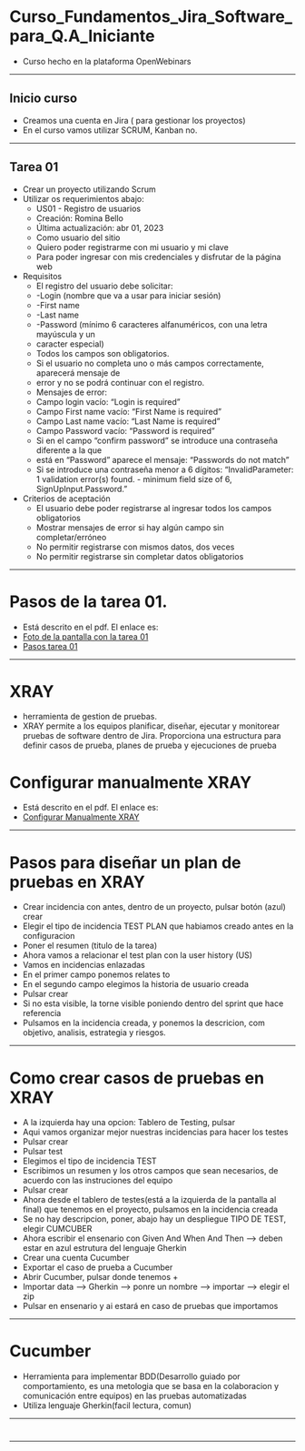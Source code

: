 # Curso_Fundamentos_Jira_Software_para_Q.A_Iniciante
* Curso hecho en la plataforma OpenWebinars
******************************************************************************************
## Inicio curso
* Creamos una cuenta en Jira ( para gestionar los proyectos)
* En el curso vamos utilizar SCRUM, Kanban no.
*****************************************************************************************
## Tarea 01
* Crear un proyecto utilizando  Scrum
* Utilizar os requerimientos abajo:
   * US01 - Registro de usuarios
   * Creación: Romina Bello
   * Última actualización: abr 01, 2023
   * Como usuario del sitio
   * Quiero poder registrarme con mi usuario y mi clave
   * Para poder ingresar con mis credenciales y disfrutar de la página web
 * Requisitos
   * El registro del usuario debe solicitar:
   * -Login (nombre que va a usar para iniciar sesión)
   * -First name
   * -Last name
   * -Password (mínimo 6 caracteres alfanuméricos, con una letra mayúscula y un
   * caracter especial)
   * Todos los campos son obligatorios.
   * Si el usuario no completa uno o más campos correctamente, aparecerá mensaje de
   * error y no se podrá continuar con el registro.
   * Mensajes de error:
   * Campo login vacío: “Login is required”
   * Campo First name vacío: “First Name is required”
   * Campo Last name vacío: “Last Name is required”
   * Campo Password vacío: “Password is required”
   * Si en el campo “confirm password” se introduce una contraseña diferente a la que
   * está en “Password” aparece el mensaje: “Passwords do not match”
   * Si se introduce una contraseña menor a 6 dígitos: “InvalidParameter: 1 validation
   error(s) found. - minimum field size of 6, SignUpInput.Password.”
*  Criterios de aceptación
   * El usuario debe poder registrarse al ingresar todos los campos obligatorios
   * Mostrar mensajes de error si hay algún campo sin completar/erróneo
   * No permitir registrarse con mismos datos, dos veces
   * No permitir registrarse sin completar datos obligatorios
******************************************************************************************************************
# Pasos de la tarea 01.
* Está descrito en el pdf. El enlace es:
* [Foto de la pantalla con la tarea 01](https://github.com/PaulaNuness/Curso_Fundamentos_Jira_Software_para_Q.A_Iniciante/blob/main/Tarea%2001.pdf)
* [Pasos tarea 01](https://github.com/PaulaNuness/Curso_Fundamentos_Jira_Software_para_Q.A_Iniciante/blob/main/Pasos%20tarea%2001.pdf)
******************************************************************************************************************
# XRAY
* herramienta de gestion de pruebas.
* XRAY permite a los equipos planificar, diseñar, ejecutar y monitorear pruebas de software dentro de Jira. Proporciona una estructura para definir casos de prueba, planes de prueba y ejecuciones de prueba
  
# Configurar manualmente XRAY
* Está descrito en el pdf. El enlace es:
* [Configurar Manualmente XRAY](https://github.com/PaulaNuness/Curso_Fundamentos_Jira_Software_para_Q.A_Iniciante/blob/main/Configurar%20manualmente%20XRAY.pdf)

******************************************************************************************************************
# Pasos para diseñar un plan de pruebas en XRAY
* Crear incidencia con antes, dentro de un proyecto, pulsar botón (azul) crear 
* Elegir el tipo de incidencia TEST PLAN que habiamos creado antes en la configuracion
* Poner el resumen (titulo de la tarea)
* Ahora vamos a relacionar el test plan con la user history (US)
* Vamos en incidencias enlazadas
* En el primer campo ponemos relates to
* En el segundo campo elegimos la historia de usuario creada
* Pulsar crear
* Si no esta visible, la torne visible poniendo dentro del sprint que hace referencia
* Pulsamos en la incidencia creada, y ponemos la descricion, com objetivo, analisis, estrategia y riesgos.
******************************************************************************************************************
# Como crear casos de pruebas en XRAY
* A la izquierda hay una opcion: Tablero de Testing, pulsar
* Aqui vamos organizar mejor nuestras incidencias para hacer los testes
* Pulsar crear
* Pulsar test
* Elegimos el tipo de incidencia TEST
* Escribimos un resumen y los otros campos que sean necesarios, de acuerdo con las instruciones del equipo
* Pulsar crear
* Ahora desde el tablero de testes(está a la izquierda de la pantalla al final) que tenemos en el proyecto, pulsamos en la incidencia creada
* Se no hay descripcion, poner, abajo hay un despliegue TIPO DE TEST, elegir CUMCUBER
* Ahora escribir el ensenario con Given  And  When  And  Then  --> deben estar en azul estrutura del lenguaje Gherkin
* Crear una cuenta Cucumber
* Exportar el caso de prueba a Cucumber
* Abrir Cucumber, pulsar donde tenemos +
* Importar data --> Gherkin --> ponre un nombre --> importar --> elegir el zip
* Pulsar en ensenario y ai estará en caso de pruebas que importamos
  
******************************************************************************************************************

# Cucumber 
* Herramienta para implementar BDD(Desarrollo guiado por comportamiento, es una metologia que se basa en la colaboracion y comunicación entre equipos) en las pruebas automatizadas
* Utiliza lenguaje Gherkin(facil lectura, comun)
  
******************************************************************************************************************
# 
******************************************************************************************************************


